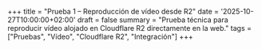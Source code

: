 +++
title = "Prueba 1 – Reproducción de vídeo desde R2"
date = '2025-10-27T10:00:00+02:00'
draft = false
summary = "Prueba técnica para reproducir vídeo alojado en Cloudflare R2 directamente en la web."
tags = ["Pruebas", "Vídeo", "Cloudflare R2", "Integración"]
+++

